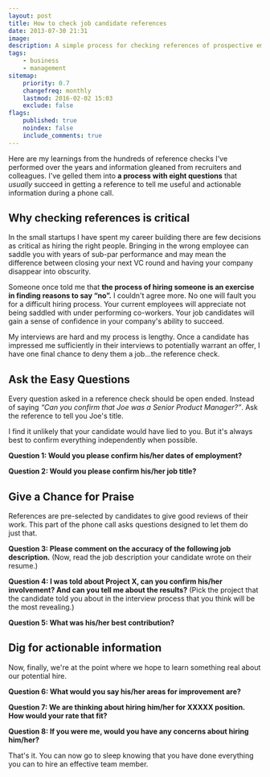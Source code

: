 ```yaml
---
layout: post
title: How to check job candidate references
date: 2013-07-30 21:31
image:
description: A simple process for checking references of prospective employees.
tags:
    - business
    - management
sitemap:
    priority: 0.7
    changefreq: monthly
    lastmod: 2016-02-02 15:03
    exclude: false
flags:
    published: true
    noindex: false
    include_comments: true
---
```


Here are my learnings from the hundreds of reference checks I've performed over the years and information gleaned from recruiters and colleagues. I've gelled them into **a process with eight questions** that _usually_ succeed in getting a reference to tell me useful and actionable information during a phone call.

<!--more-->

## Why checking references is critical

In the small startups I have spent my career building there are few decisions as critical as hiring the right people. Bringing in the wrong employee can saddle you with years of sub-par performance and may mean the difference between closing your next VC round and having your company disappear into obscurity.

Someone once told me that **the process of hiring someone is an exercise in finding reasons to say “no”.** I couldn't agree more. No one will fault you for a difficult hiring process. Your current employees will appreciate not being saddled with under performing co-workers. Your job candidates will gain a sense of confidence in your company's ability to succeed.

My interviews are hard and my process is lengthy. Once a candidate has impressed me sufficiently in their interviews to potentially warrant an offer, I have one final chance to deny them a job...the reference check.

## Ask the Easy Questions

Every question asked in a reference check should be open ended. Instead of saying _“Can you confirm that Joe was a Senior Product Manager?”_. Ask the reference to tell you Joe's title.

I find it unlikely that your candidate would have lied to you. But it's always best to confirm everything independently when possible.

**Question 1: Would you please confirm his/her dates of employment?**

**Question 2: Would you please confirm his/her job title?**

## Give a Chance for Praise

References are pre-selected by candidates to give good reviews of their work. This part of the phone call asks questions designed to let them do just that.

**Question 3: Please comment on the accuracy of the following job description.**
(Now, read the job description your candidate wrote on their resume.)

**Question 4: I was told about Project X, can you confirm his/her involvement? And can you tell me about the results?**
(Pick the project that the candidate told you about in the interview process that you think will be the most revealing.)

**Question 5: What was his/her best contribution?**

## Dig for actionable information

Now, finally, we're at the point where we hope to learn something real about our potential hire.

**Question 6: What would you say his/her areas for improvement are?**

**Question 7: We are thinking about hiring him/her for XXXXX position. How would your rate that fit?**

**Question 8: If you were me, would you have any concerns about hiring him/her?**

That's it. You can now go to sleep knowing that you have done everything you can to hire an effective team member.
